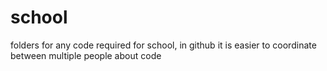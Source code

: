 # school
folders for any code required for school, in github it is easier to coordinate between multiple people about code
